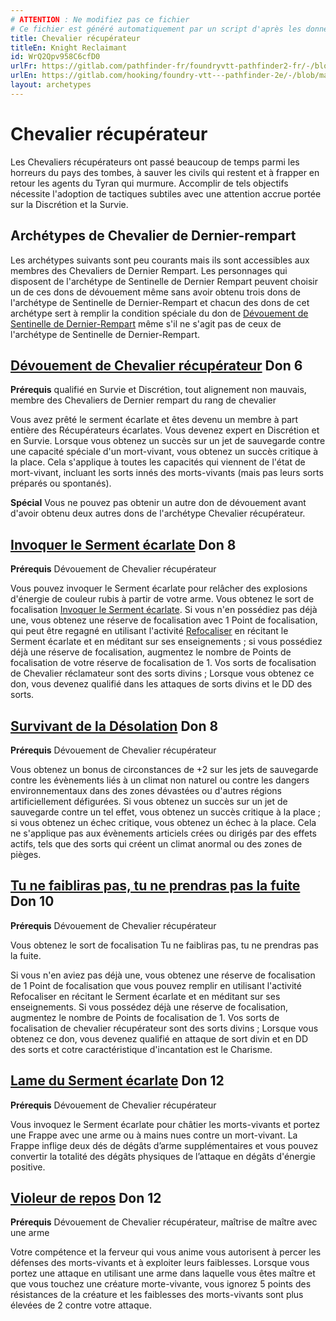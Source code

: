 ```yaml
---
# ATTENTION : Ne modifiez pas ce fichier
# Ce fichier est généré automatiquement par un script d'après les données du module Foundry VTT officiel et de sa traduction
title: Chevalier récupérateur
titleEn: Knight Reclaimant
id: WrQ2Qpv958C6cfD0
urlFr: https://gitlab.com/pathfinder-fr/foundryvtt-pathfinder2-fr/-/blob/master/data/archetypes/WrQ2Qpv958C6cfD0.htm
urlEn: https://gitlab.com/hooking/foundry-vtt---pathfinder-2e/-/blob/master/packs/data/archetypes.db/knight-reclaimant.json
layout: archetypes
---
```

# Chevalier récupérateur

Les Chevaliers récupérateurs ont passé beaucoup de temps parmi les horreurs du pays des tombes, à sauver les civils qui restent et à frapper en retour les agents du Tyran qui murmure. Accomplir de tels objectifs nécessite l'adoption de tactiques subtiles avec une attention accrue portée sur la Discrétion et la Survie.

## Archétypes de Chevalier de Dernier-rempart

Les archétypes suivants sont peu courants mais ils sont accessibles aux membres des Chevaliers de Dernier Rempart. Les personnages qui disposent de l'archétype de Sentinelle de Dernier Rempart peuvent choisir un de ces dons de dévouement même sans avoir obtenu trois dons de l'archétype de Sentinelle de Dernier-Rempart et chacun des dons de cet archétype sert à remplir la condition spéciale du don de [Dévouement de Sentinelle de Dernier-Rempart](../dons/dévouement-de-sentinelle-de-dernier-rempart.html) même s'il ne s'agit pas de ceux de l'archétype de Sentinelle de Dernier-Rempart.

## [Dévouement de Chevalier récupérateur](../dons/dévouement-de-chevalier-récupérateur.html) Don 6

**Prérequis** qualifié en Survie et Discrétion, tout alignement non mauvais, membre des Chevaliers de Dernier rempart du rang de chevalier

Vous avez prêté le serment écarlate et êtes devenu un membre à part entière des Récupérateurs écarlates. Vous devenez expert en Discrétion et en Survie. Lorsque vous obtenez un succès sur un jet de sauvegarde contre une capacité spéciale d'un mort-vivant, vous obtenez un succès critique à la place. Cela s'applique à toutes les capacités qui viennent de l'état de mort-vivant, incluant les sorts innés des morts-vivants (mais pas leurs sorts préparés ou spontanés).

**Spécial** Vous ne pouvez pas obtenir un autre don de dévouement avant d'avoir obtenu deux autres dons de l'archétype Chevalier récupérateur.

## [Invoquer le Serment écarlate](../dons/invoquer-le-serment-écarlate.html) Don 8

**Prérequis** Dévouement de Chevalier récupérateur

Vous pouvez invoquer le Serment écarlate pour relâcher des explosions d'énergie de couleur rubis à partir de votre arme. Vous obtenez le sort de focalisation [Invoquer le Serment écarlate](../sorts/invoquer-le-serment-écarlate.html). Si vous n'en possédiez pas déjà une, vous obtenez une réserve de focalisation avec 1 Point de focalisation, qui peut être regagné en utilisant l'activité [Refocaliser](../actions/refocaliser.html) en récitant le Serment écarlate et en méditant sur ses enseignements ; si vous possédiez déjà une réserve de focalisation, augmentez le nombre de Points de focalisation de votre réserve de focalisation de 1. Vos sorts de focalisation de Chevalier réclamateur sont des sorts divins ; Lorsque vous obtenez ce don, vous devenez qualifié dans les attaques de sorts divins et le DD des sorts.

## [Survivant de la Désolation](../dons/survivant-de-la-désolation.html) Don 8

**Prérequis** Dévouement de Chevalier récupérateur

Vous obtenez un bonus de circonstances de +2 sur les jets de sauvegarde contre les évènements liés à un climat non naturel ou contre les dangers environnementaux dans des zones dévastées ou d'autres régions artificiellement défigurées. Si vous obtenez un succès sur un jet de sauvegarde contre un tel effet, vous obtenez un succès critique à la place ; si vous obtenez un échec critique, vous obtenez un échec à la place. Cela ne s'applique pas aux évènements articiels crées ou dirigés par des effets actifs, tels que des sorts qui créent un climat anormal ou des zones de pièges.

## [Tu ne faibliras pas, tu ne prendras pas la fuite](../dons/tu-ne-faibliras-pas,-tu-ne-prendras-pas-la-fuite.html) Don 10

**Prérequis** Dévouement de Chevalier récupérateur

Vous obtenez le sort de focalisation <a class="entity-link" data-pack="pf2e.spells-srd" data-id="rnFAHvKpcsU4BJD4" draggable="true">Tu ne faibliras pas, tu ne prendras pas la fuite</a>.

Si vous n'en aviez pas déjà une, vous obtenez une réserve de focalisation de 1 Point de focalisation que vous pouvez remplir en utilisant l'activité Refocaliser en récitant le Serment écarlate et en méditant sur ses enseignements. Si vous possédez déjà une réserve de focalisation, augmentez le nombre de Points de focalisation de 1. Vos sorts de focalisation de chevalier récupérateur sont des sorts divins ; Lorsque vous obtenez ce don, vous devenez qualifié en attaque de sort divin et en DD des sorts et cotre caractéristique d'incantation est le Charisme.

## [Lame du Serment écarlate](../dons/lame-du-serment-écarlate.html) Don 12

**Prérequis** Dévouement de Chevalier récupérateur

Vous invoquez le Serment écarlate pour châtier les morts-vivants et portez une Frappe avec une arme ou à mains nues contre un mort-vivant. La Frappe inflige deux dés de dégâts d’arme supplémentaires et vous pouvez convertir la totalité des dégâts physiques de l’attaque en dégâts d'énergie positive.

## [Violeur de repos](../dons/violeur-de-repos.html) Don 12

**Prérequis** Dévouement de Chevalier récupérateur, maîtrise de maître avec une arme

Votre compétence et la ferveur qui vous anime vous autorisent à percer les défenses des morts-vivants et à exploiter leurs faiblesses. Lorsque vous portez une attaque en utilisant une arme dans laquelle vous êtes maître et que vous touchez une créature morte-vivante, vous ignorez 5 points des résistances de la créature et les faiblesses des morts-vivants sont plus élevées de 2 contre votre attaque.
